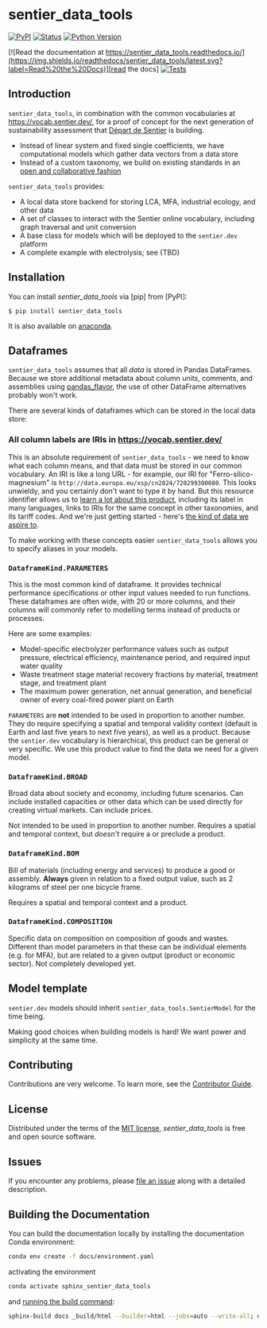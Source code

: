 # sentier_data_tools

[![PyPI](https://img.shields.io/pypi/v/sentier_data_tools.svg)][pypi status]
[![Status](https://img.shields.io/pypi/status/sentier_data_tools.svg)][pypi status]
[![Python Version](https://img.shields.io/pypi/pyversions/sentier_data_tools)][pypi status]

[![Read the documentation at https://sentier_data_tools.readthedocs.io/](https://img.shields.io/readthedocs/sentier_data_tools/latest.svg?label=Read%20the%20Docs)][read the docs]
[![Tests](https://github.com/sentier-dev/sentier_data_tools/actions/workflows/python-test.yml/badge.svg)][tests]

[pypi status]: https://pypi.org/project/sentier_data_tools/
[read the docs]: https://sentier_data_tools.readthedocs.io/
[tests]: https://github.com/sentier-dev/sentier_data_tools/actions?workflow=Tests

## Introduction

`sentier_data_tools`, in combination with the common vocabularies at https://vocab.sentier.dev/, for a proof of concept for the next generation of sustainability assessment that [Départ de Sentier](https://www.d-d-s.ch/) is building.

* Instead of linear system and fixed single coefficients, we have computational models which gather data vectors from a data store
* Instead of a custom taxonomy, we build on existing standards in an [open and collaborative fashion](https://github.com/sentier-dev/sentier_vocab)

`sentier_data_tools` provides:

* A local data store backend for storing LCA, MFA, industrial ecology, and other data
* A set of classes to interact with the Sentier online vocabulary, including graph traversal and unit conversion
* A base class for models which will be deployed to the `sentier.dev` platform
* A complete example with electrolysis; see {TBD}

## Installation

You can install _sentier_data_tools_ via [pip] from [PyPI]:

```console
$ pip install sentier_data_tools
```

It is also available on [anaconda](https://anaconda.org/cmutel/sentier_data_tools).

## Dataframes

`sentier_data_tools` assumes that all *data* is stored in Pandas DataFrames. Because we store additional metadata about column units, comments, and assemblies using [pandas_flavor](https://github.com/pyjanitor-devs/pandas_flavor), the use of other DataFrame alternatives probably won't work.

There are several kinds of dataframes which can be stored in the local data store:

### All column labels are IRIs in https://vocab.sentier.dev/

This is an absolute requirement of `sentier_data_tools` - we need to know what each column means, and that data must be stored in our common vocabulary. An IRI is like a long URL - for example, our IRI for "Ferro-silico-magnesium" is `http://data.europa.eu/xsp/cn2024/720299300080`. This looks unwieldy, and you certainly don't want to type it by hand. But this resource identifier allows us to [learn a lot about this product](https://vocab.sentier.dev/products/en/page/?uri=http%3A%2F%2Fdata.europa.eu%2Fxsp%2Fcn2024%2F720299300080), including its label in many languages, links to IRIs for the same concept in other taxonomies, and its tariff codes. And we're just getting started - here's [the kind of data we aspire to](https://www.ebi.ac.uk/chebi/searchId.do?chebiId=CHEBI%3A28112).

To make working with these concepts easier `sentier_data_tools` allows you to specify aliases in your models.

### `DataframeKind.PARAMETERS`

This is the most common kind of dataframe. It provides technical performance specifications or other input values needed to run functions. These dataframes are often wide, with 20 or more columns, and their columns will commonly refer to modelling terms instead of products or processes.

Here are some examples:

* Model-specific electrolyzer performance values such as output pressure, electrical efficiency, maintenance period, and required input water quality
* Waste treatment stage material recovery fractions by material, treatment stage, and treatment plant
* The maximum power generation, net annual generation, and beneficial owner of every coal-fired power plant on Earth

`PARAMETERS` are **not** intended to be used in proportion to another number. They do require specifying a spatial and temporal validity context (default is Earth and last five years to next five years), as well as a product. Because the `sentier.dev` vocabulary is hierarchical, this product can be general or very specific. We use this product value to find the data we need for a given model.

### `DataframeKind.BROAD`

Broad data about society and economy, including future scenarios. Can include installed capacities or other data which can be used directly for creating virtual markets. Can include prices.

Not intended to be used in proportion to another number. Requires a spatial and temporal context, but *doesn't* require a or preclude a product.

### `DataframeKind.BOM`

Bill of materials (including energy and services) to produce a good or assembly. **Always** given in relation to a fixed output value, such as 2 kilograms of steel per one bicycle frame.

Requires a spatial and temporal context and a product.

### `DataframeKind.COMPOSITION`

Specific data on composition on composition of goods and wastes. Different than model parameters in that these can be individual elements (e.g. for MFA), but are related to a given output (product or economic sector). Not completely developed yet.

## Model template

`sentier.dev` models should inherit `sentier_data_tools.SentierModel` for the time being.

Making good choices when building models is hard! We want power and simplicity at the same time.

## Contributing

Contributions are very welcome.
To learn more, see the [Contributor Guide][Contributor Guide].

## License

Distributed under the terms of the [MIT license][License],
_sentier_data_tools_ is free and open source software.

## Issues

If you encounter any problems,
please [file an issue][Issue Tracker] along with a detailed description.


<!-- github-only -->

[command-line reference]: https://sentier_data_tools.readthedocs.io/en/latest/usage.html
[License]: https://github.com/sentier-dev/sentier_data_tools/blob/main/LICENSE
[Contributor Guide]: https://github.com/sentier-dev/sentier_data_tools/blob/main/CONTRIBUTING.md
[Issue Tracker]: https://github.com/sentier-dev/sentier_data_tools/issues


## Building the Documentation

You can build the documentation locally by installing the documentation Conda environment:

```bash
conda env create -f docs/environment.yaml
```

activating the environment

```bash
conda activate sphinx_sentier_data_tools
```

and [running the build command](https://www.sphinx-doc.org/en/master/man/sphinx-build.html#sphinx-build):

```bash
sphinx-build docs _build/html --builder=html --jobs=auto --write-all; open _build/html/index.html
```
